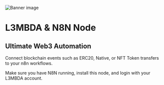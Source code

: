 ![Banner image](https://user-images.githubusercontent.com/10284570/173569848-c624317f-42b1-45a6-ab09-f0ea3c247648.png)
# L3MBDA & N8N Node
## Ultimate Web3 Automation

Connect blockchain events such as ERC20, Native, or NFT Token transfers to your n8n workflows.

Make sure you have N8N running, install this node, and login with your L3MBDA account.